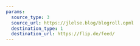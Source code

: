 ```yaml
---
params:
  source_type: 3
  source_url: https://jlelse.blog/blogroll.opml
  destination_type: 1
  destination_url: https://flip.de/feed/
---
```

